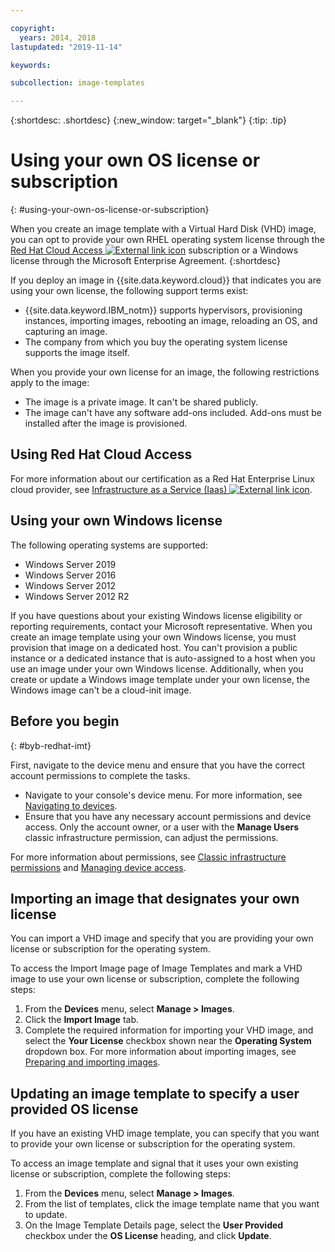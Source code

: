```yaml
---

copyright:
  years: 2014, 2018
lastupdated: "2019-11-14"

keywords:

subcollection: image-templates

---
```


{:shortdesc: .shortdesc}
{:new_window: target="_blank"}
{:tip: .tip}


# Using your own OS license or subscription
{: #using-your-own-os-license-or-subscription}

When you create an image template with a Virtual Hard Disk (VHD) image, you can opt to provide your own RHEL operating system license through the [Red Hat Cloud Access ![External link icon](../../icons/launch-glyph.svg "External link icon")](https://www.redhat.com/en/technologies/cloud-computing/cloud-access) subscription or a Windows license through the Microsoft Enterprise Agreement.
{:shortdesc}

If you deploy an image in {{site.data.keyword.cloud}} that indicates you are using your own license, the following support terms exist:
* {{site.data.keyword.IBM_notm}} supports hypervisors, provisioning instances, importing images, rebooting an image, reloading an OS, and capturing an image.
* The company from which you buy the operating system license supports the image itself.

When you provide your own license for an image, the following restrictions apply to the image:
* The image is a private image. It can't be shared publicly.
* The image can't have any software add-ons included. Add-ons must be installed after the image is provisioned.

## Using Red Hat Cloud Access
For more information about our certification as a Red Hat Enterprise Linux cloud provider, see [Infrastructure as a Service (Iaas) ![External link icon](../../icons/launch-glyph.svg "External link icon")](https://access.redhat.com/ecosystem/cloud-provider/2262101).

## Using your own Windows license
The following operating systems are supported:
* Windows Server 2019
* Windows Server 2016
* Windows Server 2012
* Windows Server 2012 R2

If you have questions about your existing Windows license eligibility or reporting requirements, contact your Microsoft representative. When you create an image template using your own Windows license, you must provision that image on a dedicated host. You can't provision a public instance or a dedicated instance that is auto-assigned to a host when you use an image under your own Windows license. Additionally, when you create or update a Windows image template under your own license, the Windows image can't be a cloud-init image.

## Before you begin
{: #byb-redhat-imt}

First, navigate to the device menu and ensure that you have the correct account permissions to complete the tasks.

* Navigate to your console's device menu. For more information, see [Navigating to devices](/docs/image-templates?topic=virtual-servers-navigating-devices).
* Ensure that you have any necessary account permissions and device access. Only the account owner, or a user with the **Manage Users** classic infrastructure permission, can adjust the permissions.

For more information about permissions, see [Classic infrastructure permissions](/docs/iam?topic=iam-infrapermission#infrapermission) and [Managing device access](/docs/vsi?topic=virtual-servers-managing-device-access).

## Importing an image that designates your own license

You can import a VHD image and specify that you are providing your own license or subscription for the operating system.

To access the Import Image page of Image Templates and mark a VHD image to use your own license or subscription, complete the following steps:
1. From the **Devices** menu, select **Manage > Images**.
2. Click the **Import Image** tab.
3. Complete the required information for importing your VHD image, and select the **Your License** checkbox shown near the **Operating System** dropdown box. For more information about importing images, see [Preparing and importing images](/docs/image-templates?topic=image-templates-preparing-and-importing-images#preparing-and-importing-images).

## Updating an image template to specify a user provided OS license

If you have an existing VHD image template, you can specify that you want to provide your own license or subscription for the operating system.

To access an image template and signal that it uses your own existing license or subscription, complete the following steps:
1. From the **Devices** menu, select **Manage > Images**.
2. From the list of templates, click the image template name that you want to update.
3. On the Image Template Details page, select the **User Provided** checkbox under the **OS License** heading, and click **Update**.
